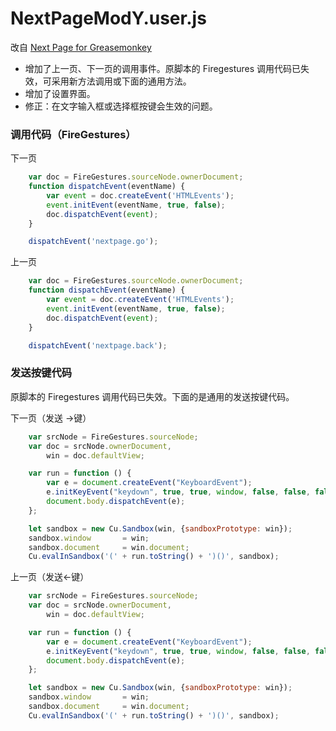 NextPageModY.user.js
====================

改自 [Next Page for Greasemonkey](http://userscripts.org:8080/scripts/show/27251)

 - 增加了上一页、下一页的调用事件。原脚本的 Firegestures 调用代码已失效，可采用新方法调用或下面的通用方法。
 - 增加了设置界面。
 - 修正：在文字输入框或选择框按键会生效的问题。

### 调用代码（FireGestures）

下一页

```js
	var doc = FireGestures.sourceNode.ownerDocument;
	function dispatchEvent(eventName) {
	    var event = doc.createEvent('HTMLEvents');
	    event.initEvent(eventName, true, false);
	    doc.dispatchEvent(event);
	}

	dispatchEvent('nextpage.go');
```

上一页

```js
	var doc = FireGestures.sourceNode.ownerDocument;
	function dispatchEvent(eventName) {
	    var event = doc.createEvent('HTMLEvents');
	    event.initEvent(eventName, true, false);
	    doc.dispatchEvent(event);
	}

	dispatchEvent('nextpage.back');
```

### 发送按键代码


原脚本的 Firegestures 调用代码已失效。下面的是通用的发送按键代码。

下一页（发送 →键）

```js
	var srcNode = FireGestures.sourceNode;
	var doc = srcNode.ownerDocument,
	    win = doc.defaultView;

	var run = function () {
	    var e = document.createEvent("KeyboardEvent");
	    e.initKeyEvent("keydown", true, true, window, false, false, false, false, 39, 0);
	    document.body.dispatchEvent(e);
	};

	let sandbox = new Cu.Sandbox(win, {sandboxPrototype: win});
	sandbox.window       = win;
	sandbox.document     = win.document;
	Cu.evalInSandbox('(' + run.toString() + ')()', sandbox);
```

上一页（发送←键）

```js
	var srcNode = FireGestures.sourceNode;
	var doc = srcNode.ownerDocument,
	    win = doc.defaultView;

	var run = function () {
	    var e = document.createEvent("KeyboardEvent");
	    e.initKeyEvent("keydown", true, true, window, false, false, false, false, 37, 0);
	    document.body.dispatchEvent(e);
	};

	let sandbox = new Cu.Sandbox(win, {sandboxPrototype: win});
	sandbox.window       = win;
	sandbox.document     = win.document;
	Cu.evalInSandbox('(' + run.toString() + ')()', sandbox);
```
